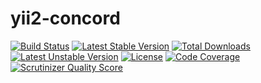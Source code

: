yii2-concord
============

[![Build Status](https://travis-ci.org/fangface/yii2-concord.png?branch=master)](https://travis-ci.org/fangface/yii2-concord)
[![Latest Stable Version](https://poser.pugx.org/fangface/yii2-concord/v/stable.png)](https://packagist.org/packages/fangface/yii2-concord)
[![Total Downloads](https://poser.pugx.org/fangface/yii2-concord/downloads.png)](https://packagist.org/packages/fangface/yii2-concord)
[![Latest Unstable Version](https://poser.pugx.org/fangface/yii2-concord/v/unstable.png)](https://github.com/fangface/yii2-concord)
[![License](https://poser.pugx.org/fangface/yii2-concord/license.png)](https://packagist.org/packages/fangface/yii2-concord)
[![Code Coverage](https://scrutinizer-ci.com/g/fangface/yii2-concord/badges/coverage.png?s=218f6c3059b8326e9651021b0fd91f6fa5a62fbf)](https://scrutinizer-ci.com/g/fangface/yii2-concord/)
[![Scrutinizer Quality Score](https://scrutinizer-ci.com/g/fangface/yii2-concord/badges/quality-score.png?s=27ff98f6eae610bbbd37b65139cec0b0f3029ab8)](https://scrutinizer-ci.com/g/fangface/yii2-concord/)

<!--[![Dependency Status](https://www.versioneye.com/php/yiisoft:yii2/dev-master/badge.png)](https://www.versioneye.com/php/yiisoft:yii2/dev-master)-->


